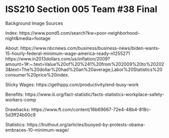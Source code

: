 # ISS210 Section 005 Team #38 Final
<p>Background Image Sources<p>
<p>Index: https://www.pond5.com/search?kw=poor-neighborhood-night&media=footage<p>
<p>About: https://www.nbcnews.com/business/business-news/biden-wants-15-hourly-federal-minimum-wage-america-ready-n1255271 https://www.in2013dollars.com/us/inflation/2009?amount=1#:~:text=Value%20of%20%241%20from%202009%20to%202023&text=The%20dollar%20had%20an%20average,Labor%20Statistics%20consumer%20price%20index.
<p>Sticky Wages: https://gethppy.com/productivity/end-busy-work<p>
<p>Benefits: https://www.iii.org/fact-statistic/facts-statistics-workplace-safety-workers-comp<p>
<p>Drawbacks: https://www.ft.com/content/16b69667-72e4-48b4-818c-5d3ff24b00c9<p>
<p>Statistics: https://truthout.org/articles/buoyed-by-protests-obama-embraces-10-minimum-wage/<p>
